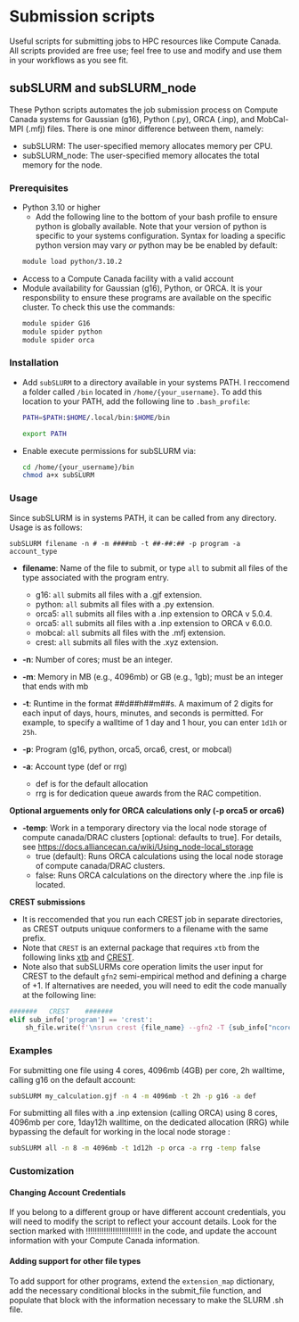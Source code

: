 # Submission scripts
 Useful scripts for submitting jobs to HPC resources like Compute Canada. All scripts provided are free use; feel free to use and modify and use them in your workflows as you see fit. 

## subSLURM and subSLURM_node
These Python scripts automates the job submission process on Compute Canada systems for Gaussian (g16), Python (.py), ORCA (.inp), and MobCal-MPI (.mfj) files. There is one minor difference between them, namely:

- subSLURM: The user-specified memory allocates memory per CPU. 
- subSLURM_node: The user-specified memory allocates the total memory for the node.

### Prerequisites 
- Python 3.10 or higher
    - Add the following line to the bottom of your bash profile to ensure python is globally available. Note that your version of python is specific to your systems configuration. Syntax for loading a specific python version may vary *or* python may be be enabled by default:
    ```bash
    module load python/3.10.2
    ```
- Access to a Compute Canada facility with a valid account
- Module availability for Gaussian (g16), Python, or ORCA. It is your responsbility to ensure these programs are available on the specific cluster. To check this use the commands:
    ```bash
    module spider G16
    module spider python
    module spider orca
    ```
### Installation
- Add `subSLURM` to a directory available in your systems PATH. I reccomend a folder called `/bin` located in `/home/{your_username}`. To add this location to your PATH, add the following line to `.bash_profile`:
    ```bash
    PATH=$PATH:$HOME/.local/bin:$HOME/bin

    export PATH
    ```
- Enable execute permissions for subSLURM via:
    ```bash
    cd /home/{your_username}/bin
    chmod a+x subSLURM
    ```

### Usage
Since subSLURM is in systems PATH, it can be called from any directory. Usage is as follows: 

```console
subSLURM filename -n # -m ####mb -t ##-##:## -p program -a account_type
```
- **filename**: Name of the file to submit, or type `all` to submit all files of the type associated with the program entry.
    - g16: `all` submits all files with a .gjf extension. 
    - python: `all` submits all files with a .py extension. 
    - orca5: `all` submits all files with a .inp extension to ORCA v 5.0.4.
    - orca5: `all` submits all files with a .inp extension to ORCA v 6.0.0. 
    - mobcal: `all` submits all files with the .mfj extension. 
    - crest: `all` submits all files with the .xyz extension. 

- **-n**: Number of cores; must be an integer.
- **-m**: Memory in MB (e.g., 4096mb) or GB (e.g., 1gb); must be an integer that ends with mb
- **-t**: Runtime in the format ##d##h##m##s. A maximum of 2 digits for each input of days, hours, minutes, and seconds is permitted. For example, to specify a walltime of 1 day and 1 hour, you can enter `1d1h` or `25h`.
- **-p**: Program (g16, python, orca5, orca6, crest, or mobcal)
- **-a**: Account type (def or rrg)
    - def is for the default allocation
    - rrg is for dedication queue awards from the RAC competition. 

**Optional arguements only for ORCA calculations only (-p orca5 or orca6)**
- **-temp**: Work in a temporary directory via the local node storage of compute canada/DRAC clusters [optional: defaults to true]. For details, see https://docs.alliancecan.ca/wiki/Using_node-local_storage
    - true (default): Runs ORCA calculations using the local node storage of compute canada/DRAC clusters. 
    - false: Runs ORCA calculations on the directory where the .inp file is located. 

**CREST submissions**
- It is reccomended that you run each CREST job in separate directories, as CREST outputs uniquue conformers to a filename with the same prefix. 
- Note that `CREST` is an external package that requires `xtb` from the following links [xtb](https://xtb-docs.readthedocs.io/en/latest/setup.html) and [CREST](https://crest-lab.github.io/crest-docs/page/installation).
- Note also that subSLURMs core operation limits the user input for CREST to the default `gfn2` semi-empirical method and defining a charge of +1. If alternatives are needed, you will need to edit the code manually at the following line:

```python
#######   CREST    #######
elif sub_info['program'] == 'crest':
    sh_file.write(f'\nsrun crest {file_name} --gfn2 -T {sub_info["ncores"]} --chrg 1\n\n')
```

### Examples
For submitting one file using 4 cores, 4096mb (4GB) per core, 2h walltime, calling g16 on the default account:
```bash
subSLURM my_calculation.gjf -n 4 -m 4096mb -t 2h -p g16 -a def
```

For submitting all files with a .inp extension (calling ORCA) using 8 cores, 4096mb per core, 1day12h walltime, on the dedicated allocation (RRG) while bypassing the default for working in the local node storage :
```bash
subSLURM all -n 8 -m 4096mb -t 1d12h -p orca -a rrg -temp false
```

### Customization
#### Changing Account Credentials
If you belong to a different group or have different account credentials, you will need to modify the script to reflect your account details. Look for the section marked with !!!!!!!!!!!!!!!!!!!!!!!!! in the code, and update the account information with your Compute Canada information.

#### Adding support for other file types
To add support for other programs, extend the `extension_map` dictionary,  add the necessary conditional blocks in the submit_file function, and populate that block with the information necessary to make the SLURM .sh file.

